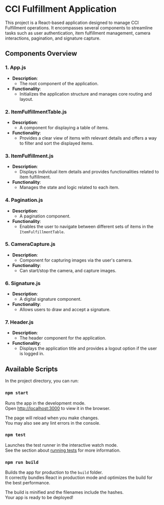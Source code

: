 # CCI Fulfillment Application

This project is a React-based application designed to manage CCI Fulfillment operations. It encompasses several components to streamline tasks such as user authentication, item fulfillment management, camera interactions, pagination, and signature capture.

## Components Overview

### 1. **App.js**
- **Description**: 
    - The root component of the application.
- **Functionality**: 
    - Initializes the application structure and manages core routing and layout.

### 2. **ItemFulfillmentTable.js**
- **Description**: 
    - A component for displaying a table of items.
- **Functionality**: 
    - Provides a clear view of items with relevant details and offers a way to filter and sort the displayed items.

### 3. **ItemFulfillment.js**
- **Description**: 
    - Displays individual item details and provides functionalities related to item fulfillment.
- **Functionality**: 
    - Manages the state and logic related to each item.

### 4. **Pagination.js**
- **Description**: 
    - A pagination component.
- **Functionality**: 
    - Enables the user to navigate between different sets of items in the `ItemFulfillmentTable`.

### 5. **CameraCapture.js**
- **Description**: 
    - Component for capturing images via the user's camera.
- **Functionality**: 
    - Can start/stop the camera, and capture images.

### 6. **Signature.js**
- **Description**: 
    - A digital signature component.
- **Functionality**: 
    - Allows users to draw and accept a signature.

### 7. **Header.js**
- **Description**: 
    - The header component for the application.
- **Functionality**: 
    - Displays the application title and provides a logout option if the user is logged in.

## Available Scripts

In the project directory, you can run:

### `npm start`

Runs the app in the development mode.\
Open [http://localhost:3000](http://localhost:3000) to view it in the browser.

The page will reload when you make changes.\
You may also see any lint errors in the console.

### `npm test`

Launches the test runner in the interactive watch mode.\
See the section about [running tests](https://facebook.github.io/create-react-app/docs/running-tests) for more information.

### `npm run build`

Builds the app for production to the `build` folder.\
It correctly bundles React in production mode and optimizes the build for the best performance.

The build is minified and the filenames include the hashes.\
Your app is ready to be deployed!